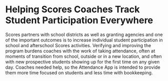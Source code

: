 # Helping Scores Coaches Track Student Participation Everywhere
Scores partners with school districts as well as granting agencies and one of the important outcomes is to increase individual student participation in school and afterschool Scores activities.
Verifying and improving the program burdens coaches with the work of taking attendance, often at moments of transition from school, outside or in a new location, and often with new prospective students showing up for the first time on any given day.
Coaches needed help, so the Attendance App is intended to provide them more time focused on students and less time with bookkeeping.

